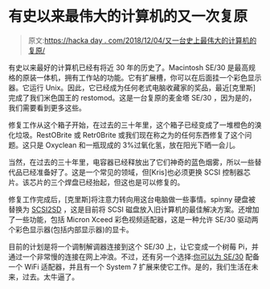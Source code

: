 # 有史以来最伟大的计算机的又一次复原

> 原文:[https://hacka day . com/2018/12/04/又一台史上最伟大的计算机的复原/](https://hackaday.com/2018/12/04/yet-another-restomod-of-the-greatest-computer-ever/)

有史以来最好的计算机已经有将近 30 年的历史了。Macintosh SE/30 是最高规格的原装一体机，拥有工作站的功能。它有扩展槽，你可以在后面挂一个彩色显示器。它运行 Unix。因此，它已经成为任何老式电脑收藏家的奖品，最近[克里斯]完成了我们米色国王的 restomod。这是一台复原的麦金塔 SE/30 ，因为是的，我们需要看到更多这些。

修复工作从这个箱子开始，在过去的三十年里，这个箱子已经变成了一堆橙色的溴化垃圾。RestOBrite 或 Retr0Brite 或我们现在称之为的任何东西修复了这个问题。这只是 Oxyclean 和一瓶现成的 3%过氧化氢，放在阳光下晒一会儿。

当然，在过去的三十年里，电容器已经释放出了它们神奇的蓝色烟雾，所以一些替代品已经准备好了。这是一个常见的领域，但[Kris]也必须更换 SCSI 控制器芯片。该芯片的三个焊盘已经抬起，但这也是可以修复的。

修复工作完成后，[克里斯]将注意力转向用这台电脑做一些事情。spinny 硬盘被替换为 [SCSI2SD](http://www.codesrc.com/mediawiki/index.php/SCSI2SD) ，这是目前将 SCSI 磁盘放入旧计算机的最佳解决方案。还增加了一些功能，包括 Micron Xceed 彩色视频适配器，这是一种允许 SE/30 驱动两个彩色显示器(包括内部显示器)的显卡。

目前的计划是将一个调制解调器连接到这个 SE/30 上，让它变成一个树莓 Pi，并通过一个非常慢的连接在网上冲浪。不过，还有另一个选择:[你可以为 SE/30](https://hackaday.com/2018/09/26/apples-best-computer-gets-wifi/) 配备一个 WiFi 适配器，并且有一个 System 7 扩展来使它工作。是的，我们生活在未来，过去。太牛逼了。
